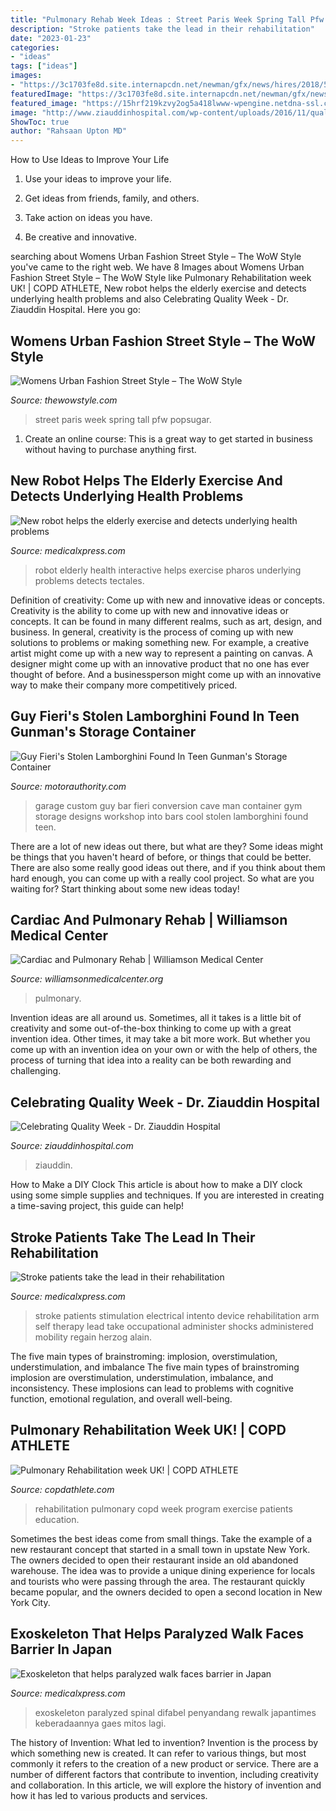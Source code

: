 ```yaml
---
title: "Pulmonary Rehab Week Ideas : Street Paris Week Spring Tall Pfw Popsugar"
description: "Stroke patients take the lead in their rehabilitation"
date: "2023-01-23"
categories:
- "ideas"
tags: ["ideas"]
images:
- "https://3c1703fe8d.site.internapcdn.net/newman/gfx/news/hires/2018/5bc7172eaa51f.jpg"
featuredImage: "https://3c1703fe8d.site.internapcdn.net/newman/gfx/news/hires/2018/5bc7172eaa51f.jpg"
featured_image: "https://15hrf219kzvy2og5a418lwww-wpengine.netdna-ssl.com/wp-content/uploads/2015/12/cardiac-rehab4-682x1024.jpg"
image: "http://www.ziauddinhospital.com/wp-content/uploads/2016/11/quality_event1.jpg"
ShowToc: true
author: "Rahsaan Upton MD"
---
```



How to Use Ideas to Improve Your Life
1. Use your ideas to improve your life.
2. Get ideas from friends, family, and others.

3. Take action on ideas you have.

4. Be creative and innovative.

	

		
searching about Womens Urban Fashion Street Style – The WoW Style you've came to the right web. We have 8 Images about Womens Urban Fashion Street Style – The WoW Style like Pulmonary Rehabilitation week UK! | COPD ATHLETE, New robot helps the elderly exercise and detects underlying health problems and also Celebrating Quality Week - Dr. Ziauddin Hospital. Here you go:
		
    
## Womens Urban Fashion Street Style – The WoW Style

<img loading=lazy src="http://thewowstyle.com/wp-content/uploads/2014/10/stands-tall-and-bright..jpg" onerror="this.onerror=null;this.src='https://tse3.mm.bing.net/th?id=OIP.AiqolTseYoLKsoZkYWnWAQHaLF&amp;pid=15.1';" alt="Womens Urban Fashion Street Style – The WoW Style">

_Source: thewowstyle.com_

>street paris week spring tall pfw popsugar. 

	

1. Create an online course: This is a great way to get started in business without having to purchase anything first.

    
## New Robot Helps The Elderly Exercise And Detects Underlying Health Problems

<img loading=lazy src="https://3c1703fe8d.site.internapcdn.net/newman/gfx/news/hires/2018/5bc7172eaa51f.jpg" onerror="this.onerror=null;this.src='https://tse3.mm.bing.net/th?id=OIP.0JpPF0n42Q2THuCFUWb5xAHaLH&amp;pid=15.1';" alt="New robot helps the elderly exercise and detects underlying health problems">

_Source: medicalxpress.com_

>robot elderly health interactive helps exercise pharos underlying problems detects tectales. 

	

Definition of creativity: Come up with new and innovative ideas or concepts.
Creativity is the ability to come up with new and innovative ideas or concepts. It can be found in many different realms, such as art, design, and business. In general, creativity is the process of coming up with new solutions to problems or making something new. For example, a creative artist might come up with a new way to represent a painting on canvas. A designer might come up with an innovative product that no one has ever thought of before. And a businessperson might come up with an innovative way to make their company more competitively priced.

    
## Guy Fieri&#039;s Stolen Lamborghini Found In Teen Gunman&#039;s Storage Container

<img loading=lazy src="https://images.hgmsites.net/med/guy-fieris-custom-garage_100231881_m.jpg" onerror="this.onerror=null;this.src='https://tse2.mm.bing.net/th?id=OIP.rBjmu_Sx2QHAf-vT3fkuUAHaEc&amp;pid=15.1';" alt="Guy Fieri&#039;s Stolen Lamborghini Found In Teen Gunman&#039;s Storage Container">

_Source: motorauthority.com_

>garage custom guy bar fieri conversion cave man container gym storage designs workshop into bars cool stolen lamborghini found teen. 

	

There are a lot of new ideas out there, but what are they? Some ideas might be things that you haven't heard of before, or things that could be better. There are also some really good ideas out there, and if you think about them hard enough, you can come up with a really cool project. So what are you waiting for? Start thinking about some new ideas today!

    
## Cardiac And Pulmonary Rehab | Williamson Medical Center

<img loading=lazy src="https://15hrf219kzvy2og5a418lwww-wpengine.netdna-ssl.com/wp-content/uploads/2015/12/cardiac-rehab4-682x1024.jpg" onerror="this.onerror=null;this.src='https://tse2.mm.bing.net/th?id=OIP.YV9NsGCUsRz3PtBaapimvAHaLH&amp;pid=15.1';" alt="Cardiac and Pulmonary Rehab | Williamson Medical Center">

_Source: williamsonmedicalcenter.org_

>pulmonary. 

	

Invention ideas are all around us. Sometimes, all it takes is a little bit of creativity and some out-of-the-box thinking to come up with a great invention idea. Other times, it may take a bit more work. But whether you come up with an invention idea on your own or with the help of others, the process of turning that idea into a reality can be both rewarding and challenging.

    
## Celebrating Quality Week - Dr. Ziauddin Hospital

<img loading=lazy src="http://www.ziauddinhospital.com/wp-content/uploads/2016/11/quality_event1.jpg" onerror="this.onerror=null;this.src='https://tse4.mm.bing.net/th?id=OIP.ypI4fhF1Ve59YN7f53gZLwHaKe&amp;pid=15.1';" alt="Celebrating Quality Week - Dr. Ziauddin Hospital">

_Source: ziauddinhospital.com_

>ziauddin. 

	

How to Make a DIY Clock
This article is about how to make a DIY clock using some simple supplies and techniques. If you are interested in creating a time-saving project, this guide can help!

    
## Stroke Patients Take The Lead In Their Rehabilitation

<img loading=lazy src="https://3c1703fe8d.site.internapcdn.net/newman/gfx/news/hires/2017/strokepatien.jpg" onerror="this.onerror=null;this.src='https://tse4.mm.bing.net/th?id=OIP.0WvztGI9Jf-uHbMe9I0FQQHaE8&amp;pid=15.1';" alt="Stroke patients take the lead in their rehabilitation">

_Source: medicalxpress.com_

>stroke patients stimulation electrical intento device rehabilitation arm self therapy lead take occupational administer shocks administered mobility regain herzog alain. 

	

The five main types of brainstroming: implosion, overstimulation, understimulation, and imbalance
The five main types of brainstroming implosion are overstimulation, understimulation, imbalance, and inconsistency. These implosions can lead to problems with cognitive function, emotional regulation, and overall well-being.

    
## Pulmonary Rehabilitation Week UK! | COPD ATHLETE

<img loading=lazy src="https://copdathlete.com/app/uploads/2017/06/gr1-1140x866.jpeg" onerror="this.onerror=null;this.src='https://tse4.mm.bing.net/th?id=OIP.U3xs3mQAnH2rQGRgiRosTAHaFo&amp;pid=15.1';" alt="Pulmonary Rehabilitation week UK! | COPD ATHLETE">

_Source: copdathlete.com_

>rehabilitation pulmonary copd week program exercise patients education. 

	

Sometimes the best ideas come from small things. Take the example of a new restaurant concept that started in a small town in upstate New York. The owners decided to open their restaurant inside an old abandoned warehouse. The idea was to provide a unique dining experience for locals and tourists who were passing through the area. The restaurant quickly became popular, and the owners decided to open a second location in New York City.

    
## Exoskeleton That Helps Paralyzed Walk Faces Barrier In Japan

<img loading=lazy src="https://scx2.b-cdn.net/gfx/news/2015/exoskeletont.jpg" onerror="this.onerror=null;this.src='https://tse2.mm.bing.net/th?id=OIP.pYcK2L9XqSfBA8Z4HeIOPQHaFk&amp;pid=15.1';" alt="Exoskeleton that helps paralyzed walk faces barrier in Japan">

_Source: medicalxpress.com_

>exoskeleton paralyzed spinal difabel penyandang rewalk japantimes keberadaannya gaes mitos lagi. 

	

The history of Invention: What led to invention?
Invention is the process by which something new is created. It can refer to various things, but most commonly it refers to the creation of a new product or service. There are a number of different factors that contribute to invention, including creativity and collaboration. In this article, we will explore the history of invention and how it has led to various products and services.

